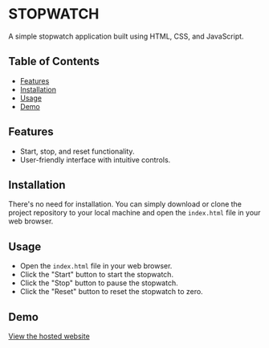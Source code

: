 # STOPWATCH

A simple stopwatch application built using HTML, CSS, and JavaScript.

## Table of Contents

- [Features](#features)
- [Installation](#installation)
- [Usage](#usage)
- [Demo](#demo)

## Features

- Start, stop, and reset functionality.
- User-friendly interface with intuitive controls.

## Installation

There's no need for installation. You can simply download or clone the project repository to your local machine and open the `index.html` file in your web browser.

## Usage

- Open the `index.html` file in your web browser.
- Click the "Start" button to start the stopwatch.
- Click the "Stop" button to pause the stopwatch.
- Click the "Reset" button to reset the stopwatch to zero.

## Demo

[View the hosted website](https://prabhdeepsingh552.github.io/Stopwatch/)
